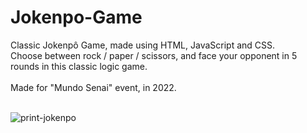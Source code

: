 # Jokenpo-Game
Classic Jokenpô Game, made using HTML, JavaScript and CSS.<br>
Choose between rock / paper / scissors, and face your opponent in 5 rounds in this classic logic game.<br><br>
Made for "Mundo Senai" event, in 2022.<br><br>

![print-jokenpo](https://github.com/Pixelikas/Jokenpo/assets/67108278/dab08e6f-6fc4-4a72-a213-34e508843d04)


